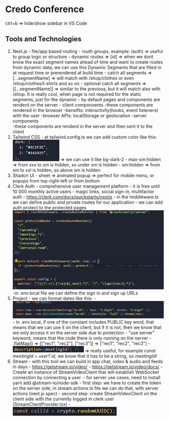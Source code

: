 # Credo Conference

ctrl+b => hide/show sidebar in VS Code

## Tools and Technologies
  1. Next.js
    - file/app based routing
    - routh groups, example: (auth) => useful to group logic or structure
    - dynamic routes => [id] => when we dont know the exact segment names ahead of time and want to create routes from dynamic data, we can use this Dynamic Segments that are filled in at request time or prerendered at build time
    - catch all segments => [...segmentName] => will match with /shop/clothes or even /shop/clothes/t-shirts and so on
    - optional catch all segments => [[...segmentName]] => similar to the previous, but it will match also with /shop. It is really cool, when page is not required for the static segments, just for the dynamic
    - by default pages and components are renderd on the server
    - client componoents
      -these components are rendered in the browser
      -benefits: interactivity(hooks, event listeners) with the user
      -browser APIs: localStorage or geolocation
    -server components  
      -these components are renderd in the server and then sent it to the client
  2. Tailwind CSS
    - at tailwind.config.ts we can add custom color like this: ![bg-dark](image.png) => we can use it like bg-dark-2
    - max-sm:hidden => from xxs to sm is hidden, so under sm is hidden
    - sm:hidden => from sm to xxl is hidden, so above sm is hidden
  3. Shadcn UI
    - sheet => animated popup => perfect for mobile menu, or popups from top-right-left or from bottom
  4. Clerk Auth
    - comprehensive user management platform
    - it is free until 10 000  monthly active users
    - magic links, social sign-in, multifactor auth
    - https://clerk.com/docs/quickstarts/nextjs
    - in the middleware.ts we can define public and private routes for our application
    - we can add auth protect to the protected pages
    ![middleware-setup](image-2.png)
    -in .env.local file we can define the sign in and sign up URLs
  5. Project
    - we can format dates like this: 
    - ![date-formates](image-1.png)
    - in .env.local, if one of the constant includes PUBLIC key word, that means that we can use it on the client, but if it is not, then we know that we only access it on the server side due to protection
    - "use server" keyword, means that the code there is only running on the server
    - .flatMap() => [["rec1", "rec2"], ["rec3"]] => ["rec1", "rec2", "rec3"]
    - ![exclamation-mark](image-4.png) => really useful, for example const *meetingId = user?.id*, we know that it has to be a string, so *meetingId!*
  6. Stream
    - with this tool we can build in app chat, video & audio and feeds in days
    - https://getstream.io/video/
    - https://getstream.io/video/docs/
    - Create an instance of StreamVideoClient that will establish WebSocket connection by connecting a user.
    - for server use cases, need to install yarn add @stream-io/node-sdk
    - first step: we have to create the token on the server side, in stream.actions.ts file we can do that, with server actions (next.js spec)
    - second step: create StreamVideoClient on the client side with the currently logged in clerk user (StreamClientProvider.tsx)
    - ![generate-unique-id](image-3.png)

  
